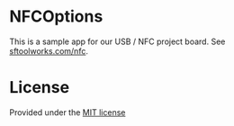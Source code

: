 NFCOptions
==========

This is a sample app for our USB / NFC project board.  See [sftoolworks.com/nfc](http://sftoolworks.com/nfc).

License
=======

Provided under the [MIT license](http://opensource.org/licenses/MIT)

